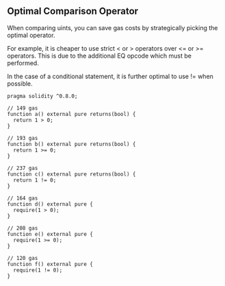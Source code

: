 ## Optimal Comparison Operator

When comparing uints, you can save gas costs by strategically picking the optimal operator.

For example, it is cheaper to use strict < or > operators over <= or >= operators. This is due to the additional EQ opcode which must be performed.

In the case of a conditional statement, it is further optimal to use != when possible.

```
pragma solidity ^0.8.0;

// 149 gas
function a() external pure returns(bool) {
  return 1 > 0;
}

// 193 gas
function b() external pure returns(bool) {
  return 1 >= 0;
}

// 237 gas
function c() external pure returns(bool) {
  return 1 != 0;
}

// 164 gas
function d() external pure {
  require(1 > 0);
}

// 208 gas
function e() external pure {
  require(1 >= 0);
}

// 120 gas
function f() external pure {
  require(1 != 0);
}
```
